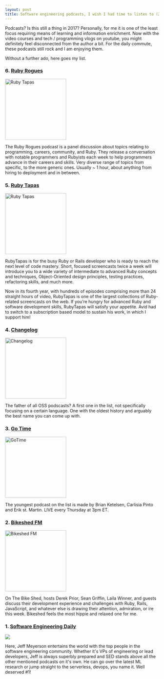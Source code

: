 ```yaml
---
layout: post
title: Software engineering podcasts, I wish I had time to listen to (2017)
---
```


Podcasts? Is this still a thing in 2017? Personally, for me it is one of the least focus requiring means of learning and information enrichment.
Now with the video courses and tech / programming vlogs on youtube, you might definitely feel disconnected from the author a bit. For the daily commute, these podcasts still rock and I am enjoying them.

Without a further ado, here goes my list.

### 6. [Ruby Rogues](https://devchat.tv/ruby-rogues)
<img src="https://devchat.tv/wp-content/uploads/2016/04/ruby-rogues.png" alt="Ruby Tapas" style="width: 200px;"/>

The Ruby Rogues podcast is a panel discussion about topics relating to programming, careers, community, and Ruby. They release a conversation with notable programmers and Rubyists each week to help programmers advance in their careers and skills.
Very diverse range of topics from specific, to the more generic ones. Usually ~ 1 hour, about anything from hiring to deployment and in between.

### 5. [Ruby Tapas](https://www.rubytapas.com/)
<img src="https://www.rubytapas.com/wp-content/uploads/2016/05/logo-subtitle-inkscape-export-e1464325360906.png" alt="Ruby Tapas" style="width: 200px;"/>

RubyTapas is for the busy Ruby or Rails developer who is ready to reach the next level of code mastery. Short, focused screencasts twice a week will introduce you to a wide variety of intermediate to advanced Ruby concepts and techniques, Object-Oriented design principles, testing practices, refactoring skills, and much more.

Now in its fourth year, with hundreds of episodes comprising more than 24 straight hours of video, RubyTapas is one of the largest collections of Ruby-related screencasts on the web. If you’re hungry for advanced Ruby and software development skills, RubyTapas will satisfy your appetite. Avid had to switch to a subscription based model to sustain his work, in which I support him!

### 4. [Changelog](https://changelog.com/podcast)
<img src="https://cdn.changelog.com/images/podcasts/podcast-cover-art-a96eeb811f89bf422919a5b04cc7d241.svg?vsn=d" alt="Changelog" style="width: 200px;"/>

The father of all OSS podscasts? A first one in the list, not specifically focusing on a certain language. One with the oldest history and arguably the best name you can come up with.

### 3. [Go Time](https://changelog.com/gotime)
<img src="https://cdn.changelog.com/images/podcasts/gotime-cover-art-a3948c7c3baed7872a6aeafef5f55747.svg?vsn=d" alt="GoTime" style="width: 200px;"/>

The youngest podcast on the list is made by Brian Ketelsen, Carlisia Pinto and Erik st. Martin. LIVE every Thursday at 3pm ET.

### 2. [Bikeshed FM](http://bikeshed.fm/)
<img src="https://media.simplecast.com/podcast/image/282/small_1433513863-artwork.jpg" alt="Bikeshed FM" style="width: 200px;"/>

On The Bike Shed, hosts Derek Prior, Sean Griffin, Laila Winner, and guests discuss their development experience and challenges with Ruby, Rails, JavaScript, and whatever else is drawing their attention, admiration, or ire this week.
Bikeshed feels the most hippie and relaxed one for me.

### 1. [Software Engineering Daily](https://softwareengineeringdaily.com/)
![](https://softwareengineeringdaily.com/wp-content/uploads/2015/08/sed_logo_updated.png)

Here, Jeff Meyerson entertains the world with the top people in the software engineering community. Whether it's VPs of engineering or lead developers, Jeff is always superbly prepared and SED stands above all the other
mentioned podcasts on it's own. He can go over the latest ML research or jump straight to the serverless, devops, you name it. Well deserved #1!

